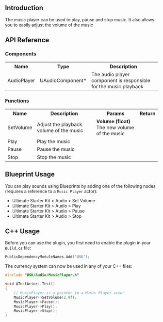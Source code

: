 ## Introduction
The music player can be used to play, pause and stop music. It also allows you to easily adjust the volume of the music

## API Reference
### Components
<table>
    <tr>
        <th>Name</th>
        <th>Type</th>
        <th>Description</th>
    </tr>
    <tr>
        <td>AudioPlayer</td>
        <td>UAudioComponent*</td>
        <td>The audio player component is responsible for the music playback</td>
    </tr>
</table>

### Functions
<table>
    <tr>
        <th>Name</th>
        <th>Description</th>
        <th>Params</th>
        <th>Return</th>
    </tr>
    <tr>
        <td>SetVolume</td>
        <td>Adjust the playback volume of the music </td>
        <td><strong>Volume (float)</strong><br/>The new volume of the music</td>
        <td></td>
    </tr>
    <tr>
        <td>Play</td>
        <td>Play the music</td>
        <td></td>
        <td></td>
    </tr>
    <tr>
        <td>Pause</td>
        <td>Pause the music</td>
        <td></td>
        <td></td>
    </tr>
    <tr>
        <td>Stop</td>
        <td>Stop the music</td>
        <td></td>
        <td></td>
    </tr>
</table>

## Blueprint Usage
You can play sounds using Blueprints by adding one of the following nodes (requires a reference to a <code>Music Player</code> actor):
<ul>
    <li>Ultimate Starter Kit > Audio > Set Volume</li>
    <li>Ultimate Starter Kit > Audio > Play</li>
    <li>Ultimate Starter Kit > Audio > Pause</li>
    <li>Ultimate Starter Kit > Audio > Stop</li>
</ul>

## C++ Usage
Before you can use the plugin, you first need to enable the plugin in your <code>Build.cs</code> file:
```c++
PublicDependencyModuleNames.Add("USK");
```

The currency system can now be used in any of your C++ files:
```c++
#include "USK/Audio/MusicPlayer.h"

void ATestActor::Test()
{
    // MusicPlayer is a pointer to a Music Player actor
    MusicPlayer->SetVolume(2.0f);
    MusicPlayer->Pause();
    MusicPlayer->Play();
    MusicPlayer->Stop();
}
```